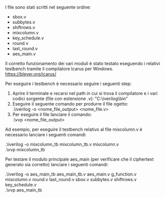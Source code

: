 I file sono stati scritti nel seguente ordine:
- sbox.v
- subbytes.v
- shiftrows.v
- mixcolumn.v
- key_schedule.v
- round.v
- last_round.v
- aes_main.v

Il corretto funzionamento dei vari moduli è stato testato eseguendo i relativi testbench tramite il compilatore Icarus per Windows.
https://bleyer.org/icarus/

Per eseguire i testbench è necessario seguire i seguenti step:
1) Aprire il terminale e recarsi nel path in cui si trova il compilatore e i vari codici sorgente (file con estensione .v): "C:\iverilog\bin"
2) Eseguire il seguente comando per produrre il file ogetto:\
   .\iverilog -o <nome_file_output> <nome_file.v>
4) Per eseguire il file lanciare il comando:\
   .\vvp <nome_file_output>

Ad esempio, per eseguire il testbench relativo al file mixcolumn.v è necessario lanciare i seguenti comandi:

.\iverilog -o mixcolumn_tb mixcolumn_tb.v mixcolumn.v
\
.\vvp mixcolumn_tb

Per testare il modulo principale aes_main (per verificare che il ciphertext generato sia corretto) lanciare i seguenti comandi:

.\iverilog -o aes_main_tb aes_main_tb.v aes_main.v g_function.v mixcolumn.v round.v last_round.v sbox.v subbytes.v shiftrows.v key_schedule.v
\
.\vvp aes_main_tb
